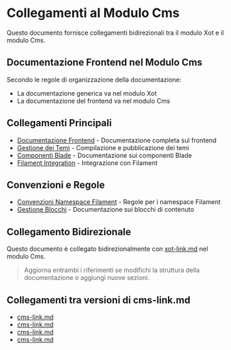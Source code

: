 # Collegamenti al Modulo Cms

Questo documento fornisce collegamenti bidirezionali tra il modulo Xot e il modulo Cms.

## Documentazione Frontend nel Modulo Cms

Secondo le regole di organizzazione della documentazione:
- La documentazione generica va nel modulo Xot
- La documentazione del frontend va nel modulo Cms

## Collegamenti Principali

- [Documentazione Frontend](../../Cms/docs/frontoffice.md) - Documentazione completa sul frontend
- [Gestione dei Temi](../../Cms/docs/theme_compilation.md) - Compilazione e pubblicazione dei temi
- [Componenti Blade](../../Cms/docs/components.md) - Documentazione sui componenti Blade
- [Filament Integration](../../Cms/docs/filament.md) - Integrazione con Filament

## Convenzioni e Regole

- [Convenzioni Namespace Filament](../../Cms/docs/convenzioni-namespace-filament.md) - Regole per i namespace Filament
- [Gestione Blocchi](../../Cms/docs/blocks.md) - Documentazione sui blocchi di contenuto

## Collegamento Bidirezionale

Questo documento è collegato bidirezionalmente con [xot-link.md](../../Cms/docs/xot-link.md) nel modulo Cms.

> Aggiorna entrambi i riferimenti se modifichi la struttura della documentazione o aggiungi nuove sezioni.

## Collegamenti tra versioni di cms-link.md
* [cms-link.md](../../../Xot/docs/cms-link.md)
* [cms-link.md](../../../User/docs/cms-link.md)
* [cms-link.md](../../../UI/docs/cms-link.md)
* [cms-link.md](../../../Lang/docs/cms-link.md)

